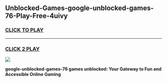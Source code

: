 
## Unblocked-Games-google-unblocked-games-76-Play-Free-4uivy
<h3>
<a href="https://premium76.site?title=google-unblocked-games-76&ref=20A">CLICK TO PLAY</a></h3>
<hr>

<h3>
<a href="https://premium76.site?title=google-unblocked-games-76&ref=20A">CLICK 2 PLAY</a>
  
</h3>

<a href="https://premium76.site?title=google-unblocked-games-76&ref=20A"><img src="https://clearcache.store/games.png"></a>


**google-unblocked-games-76 games unblocked: Your Gateway to Fun and Accessible Online Gaming**
